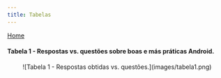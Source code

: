 ```yaml
---
title: Tabelas
---
```


[Home](README)

#### Tabela 1 - Respostas vs. questões sobre boas e más práticas Android.
<center>![Tabela 1 - Respostas obtidas vs. questões.](images/tabela1.png)</center>